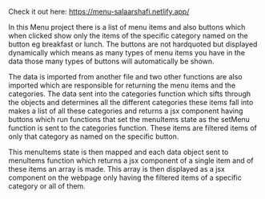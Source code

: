 Check it out here: https://menu-salaarshafi.netlify.app/

In this Menu project there is a list of menu items and also buttons which when clicked show only the items of the specific category named on the button eg breakfast or lunch. The buttons are not hardquoted but displayed dynamically which means as many types of menu items you have in the data those many types of buttons will automatically be shown.

The data is imported from another file and two other functions are also imported which are responsible for returning the menu items and the categories. The data sent into the categories function which sifts through the objects and determines all the different categories these items fall into makes a list of all these categories and returns a jsx component having buttons which run functions that set the menuItems state as the setMenu function is sent to the categories function. These items are filtered items of only that category as named on the specific button.

This menuItems state is then mapped and each data object sent to menuItems function which returns a jsx component of a single item and of these items an array is made. This array is then displayed as a jsx component on the webpage only having the filtered items of a specific category or all of them.
